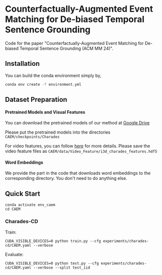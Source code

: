 # Counterfactually-Augmented Event Matching for De-biased Temporal Sentence Grounding

Code for the paper "Counterfactually-Augmented Event Matching for De-biased Temporal Sentence Grounding (ACM MM 24)".

## Installation
You can build the conda environment simply by,
```bash
conda env create -f environment.yml
```

## Dataset Preparation
#### Pretrained Models and Visual Features
You can download the pretrained models of our method at [Google Drive](https://drive.google.com/file/d/1UHe1YzoKQS_9jdK_vaRuNgwPN-HvAhnp/view?usp=sharing)

Please put the pretrained models into the directories `CAEM/checkpoints/Charades`

For video features, you can follow [here](https://github.com/microsoft/VideoX/tree/master/MS-2D-TAN) for more details. Please save the video feature files as `CAEM/data/Video_Feature/i3d_charades_features.hdf5`

#### Word Embeddings
We provide the part in the code that downloads word embeddings to the corresponding directory. You don't need to do anything else.

## Quick Start
```
conda activate env_caem
cd CAEM
```

### Charades-CD

Train:
```
CUDA_VISIBLE_DEVICES=0 python train.py --cfg experiments/charades-cd/CAEM.yaml --verbose
```

Evaluate:
```
CUDA_VISIBLE_DEVICES=0 python test.py --cfg experiments/charades-cd/CAEM.yaml --verbose --split test_iid
```